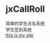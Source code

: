 # jxCallRoll
简单的学生点名系统 <br>
学生签到系统 <br>
<a href="https://dancecode520.github.io/CallRoll/callroll.html">this is my site</a>
